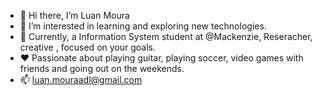 - 👋 Hi there, I’m Luan Moura 
- 👀 I’m interested in learning and exploring new technologies.
- 🌱 Currently, a Information System student at @Mackenzie, Reseracher, creative , focused on your goals.
- ❤️ Passionate about playing guitar, playing soccer, video games with friends and going out on the weekends.
- 📫 luan.mouraadl@gmail.com

<!---
Luanmouraa/Luanmouraa is a ✨ special ✨ repository because its `README.md` (this file) appears on your GitHub profile.
You can click the Preview link to take a look at your changes.
--->
